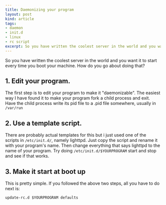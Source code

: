 ```yaml
---
title: Daemonizing your program
layout: post
kind: article
tags:
- daemon
- init.d
- linux
- rc script
excerpt: So you have written the coolest server in the world and you want it to start every time you boot your machine. How do you go about doing that?
---
```


So you have written the coolest server in the world and you want it to start every time you boot your machine. How do you go about doing that?

## 1. Edit your program.
The first step is to edit your program to make it "daemonizable".
The easiest way I have found it to make your program fork a child process and exit.  Have the child process write its pid file to a .pid file somewhere, usually in `` /var/run ``

## 2. Use a template script.
There are probably actual templates for this but i just used one of the scripts in `` /etc/init.d/ ``, namely lighttpd. Just copy the script and rename it with your program's name. 
Then change everything that says lighttpd to the name of your program. Try doing `` /etc/init.d/$YOURPROGRAM `` start and stop and see if that works.

## 3. Make it start at boot up
This is pretty simple. If you followed the above two steps, all you have to do next is:

    update-rc.d $YOURPROGRAM defaults


